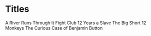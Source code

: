 # Titles

A River Runs Through It
Fight Club
12 Years a Slave 
The Big Short
12 Monkeys
The Curious Case of Benjamin Button

